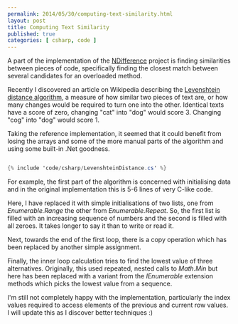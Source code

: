 ```yaml
---
permalink: 2014/05/30/computing-text-similarity.html
layout: post
title: Computing Text Similarity
published: true
categories: [ csharp, code ]
---
```


A part of the implementation of the [NDifference](http://deejaygraham.github.io/ndifference/) 
project is finding similarities between pieces of code, specifically finding 
the closest match between several candidates for an overloaded method.

Recently I discovered an article on Wikipedia describing the 
[Levenshtein distance algorithm](http://en.wikipedia.org/wiki/Levenshtein_distance), 
a measure of how similar two pieces of text are, or how many changes would be 
required to turn one into the other. Identical texts have a score of zero, changing
"cat" into "dog" would score 3. Changing "cog" into "dog" would score 1.

Taking the reference implementation, it seemed that it could benefit from losing 
the arrays and some of the more manual parts of the algorithm and using some 
built-in .Net goodness.

~~~csharp

{% include 'code/csharp/LevenshteinDistance.cs' %}

~~~

For example, the first part of the algorithm is concerned with initialising 
data and in the original implementation this is 5-6 lines of very C-like code.

Here, I have replaced it with simple initialisations of two lists, one from 
*Enumerable.Range* the other from *Enumerable.Repeat*. So, the first list is
filled with an increasing sequence of numbers and the second is filled with all
zeroes. It takes longer to say it than to write or read it.

Next, towards the end of the first loop, there is a copy operation which has been
replaced by another simple assignment.

Finally, the inner loop calculation tries to find the lowest value of three 
alternatives. Originally, this used repeated, nested calls to *Math.Min* but 
here has been replaced with a variant from the *IEnumerable<T>* extension methods 
which picks the lowest value from a sequence.

I'm still not completely happy with the implementation, particularly the index values 
required to access elements of the previous and current row values. I will update 
this as I discover better techniques :)





